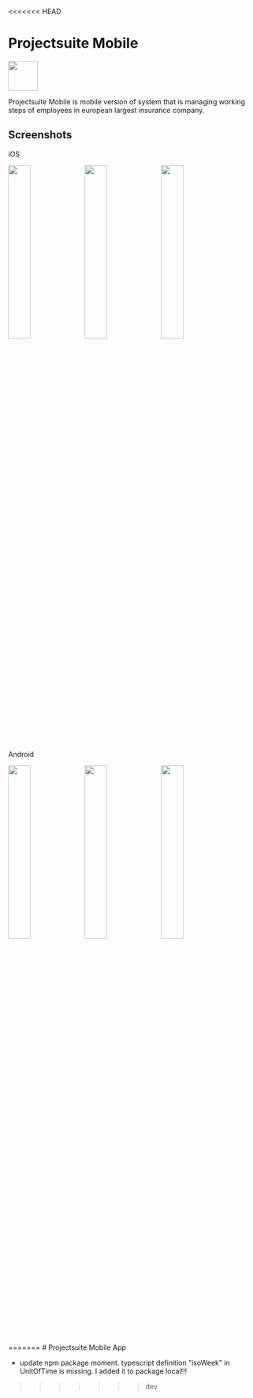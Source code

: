<<<<<<< HEAD
# Projectsuite Mobile

<img src="https://github.com/msio777/projectsuite.mobile/blob/master/projectsuite_logo.png"  width="60">

Projectsuite Mobile is mobile version of system that is managing working steps of employees in european largest insurance company. 

## Screenshots
iOS

<img src="https://github.com/msio777/projectsuite.mobile/blob/master/screens/screen_ios.png" width="30%" height="30%">
<img src="https://github.com/msio777/projectsuite.mobile/blob/master/screens/screen2_ios.png" width="30%" height="30%">
<img src="https://github.com/msio777/projectsuite.mobile/blob/master/screens/screen3_ios.png" width="30%" height="30%">

Android

<img src="https://github.com/msio777/projectsuite.mobile/blob/master/screens/screen_android.png" width="30%" height="30%">
<img src="https://github.com/msio777/projectsuite.mobile/blob/master/screens/screen2_android.png" width="30%" height="30%">
<img src="https://github.com/msio777/projectsuite.mobile/blob/master/screens/screen3_android.png" width="30%" height="30%">
=======
# Projectsuite Mobile App

- update npm package moment. typescript definition "isoWeek" in UnitOfTime is missing. I added it to package local!!!
>>>>>>> dev
